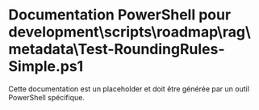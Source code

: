 # Documentation PowerShell pour development\scripts\roadmap\rag\metadata\Test-RoundingRules-Simple.ps1

Cette documentation est un placeholder et doit être générée par un outil PowerShell spécifique.
